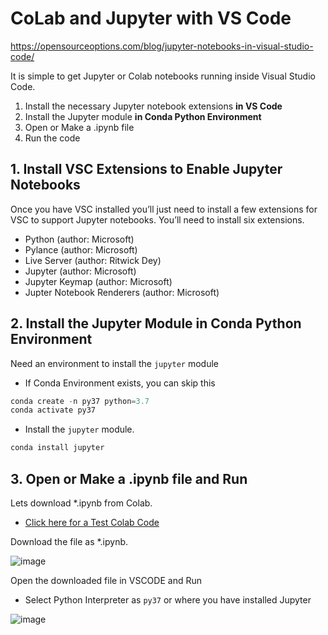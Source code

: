 # CoLab and Jupyter with VS Code



https://opensourceoptions.com/blog/jupyter-notebooks-in-visual-studio-code/



It is simple to get Jupyter or Colab notebooks running inside Visual Studio Code.

1. Install the necessary Jupyter notebook extensions **in VS Code**
2. Install the Jupyter module **in Conda Python Environment**
3. Open or Make a .ipynb file
4. Run the code





## 1. Install VSC Extensions to Enable Jupyter Notebooks

Once you have VSC installed you’ll just need to install a few extensions for VSC to support Jupyter notebooks. You’ll need to install six extensions.

- Python (author: Microsoft)
- Pylance (author: Microsoft)
- Live Server (author: Ritwick Dey)
- Jupyter (author: Microsoft)
- Jupyter Keymap (author: Microsoft)
- Jupter Notebook Renderers (author: Microsoft)




## 2.  Install the Jupyter Module in  Conda Python Environment

Need an environment to install the `jupyter` module 

* If Conda Environment exists, you can skip this 

```C
conda create -n py37 python=3.7
conda activate py37
```



* Install the `jupyter` module.

```C
conda install jupyter
```



## 3. Open or Make a .ipynb file and Run

Lets download *.ipynb from Colab. 

* [Click here for a Test Colab Code](https://github.com/ykkimhgu/DLIP-src/blob/main/Tutorial_colab_vscode.ipynb)



Download the file as *.ipynb.

![image](https://user-images.githubusercontent.com/38373000/162196283-0569091f-e0b3-4d53-83a8-63cfcf6dea1d.png)



Open the downloaded file in VSCODE  and Run

* Select Python Interpreter as `py37` or where you have installed Jupyter

![image](https://user-images.githubusercontent.com/38373000/162197036-96afbe6f-2610-4b70-8b5d-011668870e70.png)

